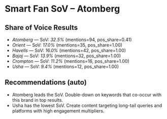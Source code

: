 # Smart Fan SoV – Atomberg

## Share of Voice Results

- *Atomberg* — SoV: *32.5%* (mentions=94, pos_share=0.41)
- *Orient* — SoV: *17.0%* (mentions=35, pos_share=1.00)
- *Havells* — SoV: *16.0%* (mentions=42, pos_share=1.00)
- *Bajaj* — SoV: *13.9%* (mentions=32, pos_share=1.00)
- *Crompton* — SoV: *11.2%* (mentions=16, pos_share=1.00)
- *Usha* — SoV: *9.4%* (mentions=12, pos_share=1.00)

## Recommendations (auto)
- Atomberg leads the SoV. Double-down on keywords that co-occur with this brand in top results.
- Usha has the lowest SoV. Create content targeting long-tail queries and platforms with high engagement multipliers.